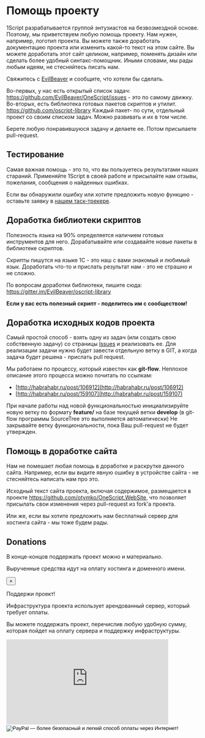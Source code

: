 # Помощь проекту

1Script разрабатывается группой энтузиастов на безвозмездной основе. Поэтому, мы приветствуем любую помощь проекту. Нам нужен, например, логотип проекта.
Вы можете также доработать документацию проекта или изменить какой-то текст на этом сайте.
Вы можете доработать этот сайт целиком, например, поменять дизайн или сделать более удобный синтакс-помощник.
Иными словами, мы рады любым идеям, не стесняйтесь писать нам.

Свяжитесь с [EvilBeaver](mailto:ovsiankin.aa@gmail.com) и сообщите, что хотели бы сделать.

Во-первых, у нас есть открытый список задач: https://github.com/EvilBeaver/OneScript/issues - это по самому движку.
Во-вторых, есть библиотека готовых пакетов скриптов и утилит. https://github.com/oscript-library Каждый пакет- по сути, отдельный проект со своим списком задач. Можно развивать и их в том числе.

Берете любую понравившуюся задачу и делаете ее. Потом присылаете pull-request.

## Тестирование

Самая важная помощь - это то, что вы пользуетесь результатами наших стараний. Применяйте 1Script в своей работе и присылайте нам отзывы, пожелания, сообщения о найденных ошибках.

Если вы обнаружили ошибку или хотите предложить новую функцию - оставьте заявку в [нашем таск-трекере](https://github.com/EvilBeaver/OneScript/issues/new).

## Доработка библиотеки скриптов

Полезность языка на 90% определяется наличием готовых инструментов для него. Дорабатывайте или создавайте новые пакеты в библиотеке скриптов.

Скрипты пишутся на языке 1С - это наш с вами знакомый и любимый язык. Доработать что-то и прислать результат нам - это не страшно и не сложно.

По вопросам доработки библиотеки, пишите сюда: https://gitter.im/EvilBeaver/oscript-library

**Если у вас есть полезный скрипт - поделитесь им с сообществом!** 

## Доработка исходных кодов проекта

Самый простой способ - взять одну из задач (или создать свою собственную задачу) со страницы [Issues](https://github.com/EvilBeaver/OneScript/issues/) и реализовать ее. Для реализации задачи нужно будет завести отдельную ветку в GIT, а когда задача будет решена - прислать pull request.

Мы работаем по процессу, который известен как **git-flow**. Неплохое описание этого процесса можно почитать по ссылкам:

* [http://habrahabr.ru/post/106912](http://habrahabr.ru/post/106912)
* [http://habrahabr.ru/post/159107](http://habrahabr.ru/post/159107)

При начале работы над новой функциональностью инициализируйте новую ветку по формату **feature/<name-of-feature>** на базе текущей ветки **develop** (в git-flow программы SourceTree это выполняется автоматически)
Не закрывайте ветку функциональности, пока Ваш pull-request не будет утвержден. 

## Помощь в доработке сайта

Нам не помешает любая помощь в доработке и раскрутке данного сайта. Например, если вы видите явную ошибку в устройстве сайта - не стесняйтесь написать нам про это.

Исходный текст сайта проекта, включая содержимое, размещается в проекте https://github.com/otymko/OneScript.WebSite, что позволяет присылать свои изменения через pull-request из fork'а проекта.

Или же, если вы хотите предложить нам бесплатный сервер для хостинга сайта - мы тоже будем рады.

## Donations

В конце-концов поддержать проект можно и материально.

Вырученные средства идут на оплату хостинга и доменного имени.

<div class="container">
    <div class="row">
        <div class="alert alert-warning">
            <button type="button" class="close" data-dismiss="alert" aria-hidden="true">&times;</button>
            <p class="lead">Поддержи проект!</p>
            <p>Инфраструктура проекта использует арендованный сервер, который требует оплаты.</p>
            <p>Вы можете поддержать проект, перечислив любую удобную сумму, которая пойдет на оплату сервера и поддержку инфраструктуры.</p>
            <div id="donate">
                <iframe src="https://money.yandex.ru/quickpay/shop-widget?writer=seller&targets=%D0%9F%D0%BE%D0%B4%D0%B4%D0%B5%D1%80%D0%B6%D0%BA%D0%B0%20%D0%BF%D1%80%D0%BE%D0%B5%D0%BA%D1%82%D0%B0%201Script&targets-hint=&default-sum=300&button-text=13&payment-type-choice=on&hint=&successURL=&quickpay=shop&account=410013915014133" width="423" height="222" frameborder="0" allowtransparency="true" scrolling="no"></iframe>
            </div> 
            <form action="https://www.paypal.com/cgi-bin/webscr" method="post" target="_top">
				<input type="hidden" name="cmd" value="_s-xclick">
				<input type="hidden" name="hosted_button_id" value="RTUGG64AZEHNL">
				<input type="image" src="https://www.paypalobjects.com/ru_RU/RU/i/btn/btn_donateCC_LG.gif" border="0" name="submit" alt="PayPal — более безопасный и легкий способ оплаты через Интернет!">
				<img alt="" border="0" src="https://www.paypalobjects.com/ru_RU/i/scr/pixel.gif" width="1" height="1">
			</form>           
        </div>
    </div>
</div>
